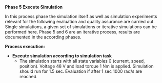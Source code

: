 **Phase 5 Execute Simulation**

In this process phase the simulation itself as well as simulation experiments relevant for the following evaluation and quality assurance are carried out. Single simulations, a given set of simulations or iterative simulations can be performed here. Phase 5 and 6 are an iterative process, results are documented in the according phases.

**Process execution:**
- **Execute simulation according to simulation task**
  - The simulation starts with all state variables 0 (current, speed, position). Voltage 48 V and load torque 1 Nm is applied. Simulation should run for 1.5 sec. Evaluation if after 1 sec 1000 rad/s are reached.
